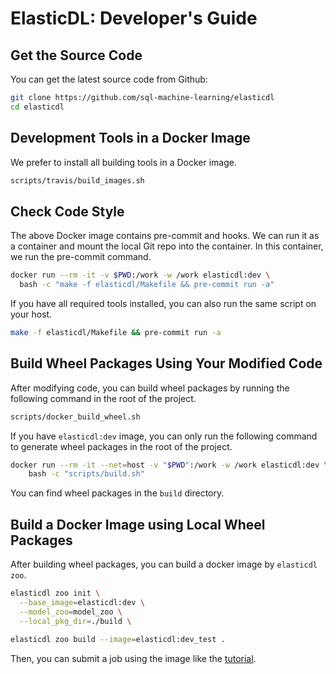 # ElasticDL: Developer's Guide

## Get the Source Code

You can get the latest source code from Github:

```bash
git clone https://github.com/sql-machine-learning/elasticdl
cd elasticdl
```

## Development Tools in a Docker Image

We prefer to install all building tools in a Docker image.

```bash
scripts/travis/build_images.sh
```

## Check Code Style

The above Docker image contains pre-commit and hooks.  We can run it as a
container and mount the local Git repo into the container.  In this
container, we run the pre-commit command.

```bash
docker run --rm -it -v $PWD:/work -w /work elasticdl:dev \
  bash -c "make -f elasticdl/Makefile && pre-commit run -a"
```

If you have all required tools installed, you can also run the same script
on your host.

```bash
make -f elasticdl/Makefile && pre-commit run -a
```

## Build Wheel Packages Using Your Modified Code

After modifying code, you can build wheel packages by running the
following command in the root of the project.

```bash
scripts/docker_build_wheel.sh
```

If you have `elasticdl:dev` image, you can only run the following command to
generate wheel packages in the root of the project.

```bash
docker run --rm -it --net=host -v "$PWD":/work -w /work elasticdl:dev \
    bash -c "scripts/build.sh"
```

You can find wheel packages in the `build` directory.

## Build a Docker Image using Local Wheel Packages

After building wheel packages, you can build a docker image by
`elasticdl zoo`.

```bash
elasticdl zoo init \
  --base_image=elasticdl:dev \
  --model_zoo=model_zoo \
  --local_pkg_dir=./build \

elasticdl zoo build --image=elasticdl:dev_test .
```

Then, you can submit a job using the image like the
[tutorial](https://github.com/sql-machine-learning/elasticdl/blob/develop/docs/tutorials/elasticdl_local.md).

